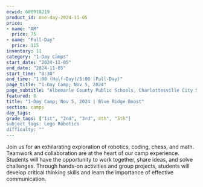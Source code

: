 ```yaml
---
ecwid: 680910219
product_id: one-day-2024-11-05
price:
- name: "AM"
  price: 75
- name: "Full-Day"
  price: 115
inventory: 11
category: "1-Day Camps"
start_date: "2024-11-05"
end_date: "2024-11-05"
start_time: "8:30"
end_time: "1:00 (Half-Day)/5:00 (Full-Day)"
page_title: "1-Day Camp; Nov 5, 2024"
page_subtitle: "Albemarle County Public Schools, Charlottesville City Schools"
featured: 0
title: "1-Day Camp; Nov 5, 2024 | Blue Ridge Boost"
section: camps
day_tags: 
grade_tags: ["1st", "2nd", "3rd", 4th", "5th"]
subject_tags: Lego Robotics
difficulty: ""
---
```

Join us for an exhilarating exploration of robotics, coding, chess, and math. Teamwork and collaboration are at the heart of our camp experience. Students will have the opportunity to work together, share ideas, and solve challenges. Through hands-on activities and group projects, students will develop critical thinking skills and learn the importance of effective communication.
